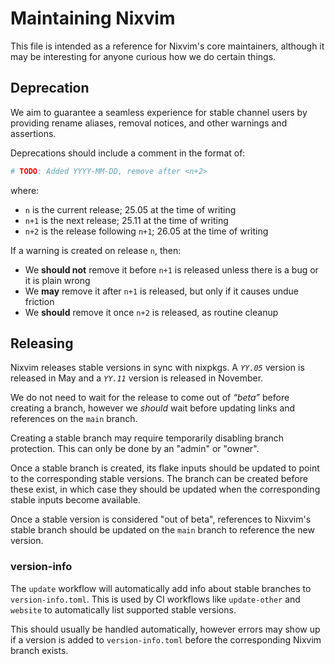 # Maintaining Nixvim

This file is intended as a reference for Nixvim's core maintainers, although it may be interesting for anyone curious how we do certain things.

## Deprecation

We aim to guarantee a seamless experience for stable channel users by providing rename aliases, removal notices, and other warnings and assertions.

Deprecations should include a comment in the format of:
```nix
# TODO: Added YYYY-MM-DD, remove after <n+2>
```

where:

- `n` is the current release; 25.05 at the time of writing
- `n+1` is the next release; 25.11 at the time of writing
- `n+2` is the release following `n+1`; 26.05 at the time of writing

If a warning is created on release `n`, then:

- We **should not** remove it before `n+1` is released unless there is a bug or it is plain wrong
- We **may** remove it after `n+1` is released, but only if it causes undue friction
- We **should** remove it once `n+2` is released, as routine cleanup

## Releasing

Nixvim releases stable versions in sync with nixpkgs. A _`YY.05`_ version is released in May and a _`YY.11`_ version is released in November.

We do not need to wait for the release to come out of _“beta”_ before creating a branch, however we _should_ wait before updating links and references on the `main` branch.

Creating a stable branch may require temporarily disabling branch protection. This can only be done by an "admin" or "owner".

Once a stable branch is created, its flake inputs should be updated to point to the corresponding stable versions.
The branch can be created before these exist, in which case they should be updated when the corresponding stable inputs become available.

Once a stable version is considered "out of beta", references to Nixvim's stable branch should be updated on the `main` branch to reference the new version.

### version-info

The `update` workflow will automatically add info about stable branches to `version-info.toml`.
This is used by CI workflows like `update-other` and `website` to automatically list supported stable versions.

This should usually be handled automatically, however errors may show up if a version is added to `version-info.toml` before the corresponding Nixvim branch exists.
